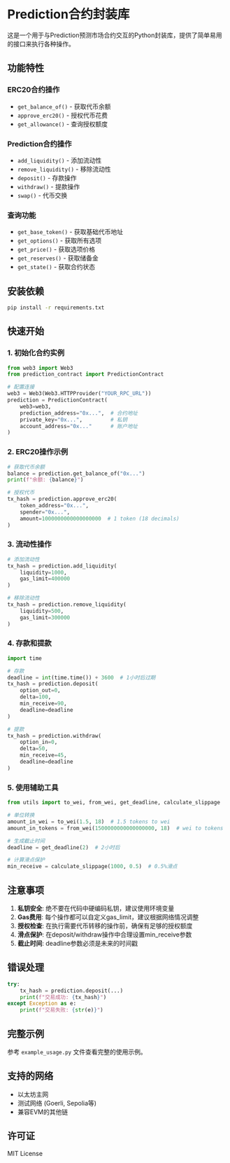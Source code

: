 # Prediction合约封装库

这是一个用于与Prediction预测市场合约交互的Python封装库，提供了简单易用的接口来执行各种操作。

## 功能特性

### ERC20合约操作
- `get_balance_of()` - 获取代币余额
- `approve_erc20()` - 授权代币花费
- `get_allowance()` - 查询授权额度

### Prediction合约操作
- `add_liquidity()` - 添加流动性
- `remove_liquidity()` - 移除流动性
- `deposit()` - 存款操作
- `withdraw()` - 提款操作
- `swap()` - 代币交换

### 查询功能
- `get_base_token()` - 获取基础代币地址
- `get_options()` - 获取所有选项
- `get_price()` - 获取选项价格
- `get_reserves()` - 获取储备金
- `get_state()` - 获取合约状态

## 安装依赖

```bash
pip install -r requirements.txt
```

## 快速开始

### 1. 初始化合约实例

```python
from web3 import Web3
from prediction_contract import PredictionContract

# 配置连接
web3 = Web3(Web3.HTTPProvider("YOUR_RPC_URL"))
prediction = PredictionContract(
    web3=web3,
    prediction_address="0x...",  # 合约地址
    private_key="0x...",         # 私钥
    account_address="0x..."      # 账户地址
)
```

### 2. ERC20操作示例

```python
# 获取代币余额
balance = prediction.get_balance_of("0x...")
print(f"余额: {balance}")

# 授权代币
tx_hash = prediction.approve_erc20(
    token_address="0x...",
    spender="0x...",
    amount=1000000000000000000  # 1 token (18 decimals)
)
```

### 3. 流动性操作

```python
# 添加流动性
tx_hash = prediction.add_liquidity(
    liquidity=1000,
    gas_limit=400000
)

# 移除流动性
tx_hash = prediction.remove_liquidity(
    liquidity=500,
    gas_limit=300000
)
```

### 4. 存款和提款

```python
import time

# 存款
deadline = int(time.time()) + 3600  # 1小时后过期
tx_hash = prediction.deposit(
    option_out=0,
    delta=100,
    min_receive=90,
    deadline=deadline
)

# 提款
tx_hash = prediction.withdraw(
    option_in=0,
    delta=50,
    min_receive=45,
    deadline=deadline
)
```

### 5. 使用辅助工具

```python
from utils import to_wei, from_wei, get_deadline, calculate_slippage

# 单位转换
amount_in_wei = to_wei(1.5, 18)  # 1.5 tokens to wei
amount_in_tokens = from_wei(1500000000000000000, 18)  # wei to tokens

# 生成截止时间
deadline = get_deadline(2)  # 2小时后

# 计算滑点保护
min_receive = calculate_slippage(1000, 0.5)  # 0.5%滑点
```

## 注意事项

1. **私钥安全**: 绝不要在代码中硬编码私钥，建议使用环境变量
2. **Gas费用**: 每个操作都可以自定义gas_limit，建议根据网络情况调整
3. **授权检查**: 在执行需要代币转移的操作前，确保有足够的授权额度
4. **滑点保护**: 在deposit/withdraw操作中合理设置min_receive参数
5. **截止时间**: deadline参数必须是未来的时间戳

## 错误处理

```python
try:
    tx_hash = prediction.deposit(...)
    print(f"交易成功: {tx_hash}")
except Exception as e:
    print(f"交易失败: {str(e)}")
```

## 完整示例

参考 `example_usage.py` 文件查看完整的使用示例。

## 支持的网络

- 以太坊主网
- 测试网络 (Goerli, Sepolia等)
- 兼容EVM的其他链

## 许可证

MIT License 